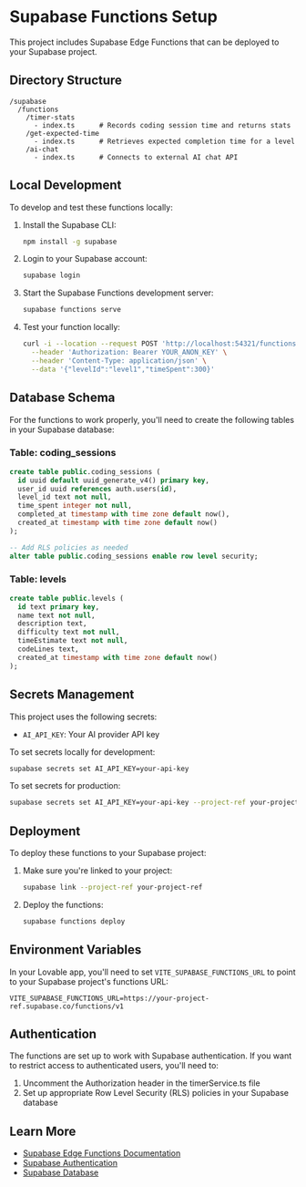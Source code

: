 
# Supabase Functions Setup

This project includes Supabase Edge Functions that can be deployed to your Supabase project.

## Directory Structure

```
/supabase
  /functions
    /timer-stats
      - index.ts      # Records coding session time and returns stats
    /get-expected-time
      - index.ts      # Retrieves expected completion time for a level
    /ai-chat
      - index.ts      # Connects to external AI chat API
```

## Local Development

To develop and test these functions locally:

1. Install the Supabase CLI:
   ```bash
   npm install -g supabase
   ```

2. Login to your Supabase account:
   ```bash
   supabase login
   ```

3. Start the Supabase Functions development server:
   ```bash
   supabase functions serve
   ```

4. Test your function locally:
   ```bash
   curl -i --location --request POST 'http://localhost:54321/functions/v1/timer-stats' \
     --header 'Authorization: Bearer YOUR_ANON_KEY' \
     --header 'Content-Type: application/json' \
     --data '{"levelId":"level1","timeSpent":300}'
   ```

## Database Schema

For the functions to work properly, you'll need to create the following tables in your Supabase database:

### Table: coding_sessions

```sql
create table public.coding_sessions (
  id uuid default uuid_generate_v4() primary key,
  user_id uuid references auth.users(id),
  level_id text not null,
  time_spent integer not null,
  completed_at timestamp with time zone default now(),
  created_at timestamp with time zone default now()
);

-- Add RLS policies as needed
alter table public.coding_sessions enable row level security;
```

### Table: levels

```sql
create table public.levels (
  id text primary key,
  name text not null,
  description text,
  difficulty text not null,
  timeEstimate text not null,
  codeLines text,
  created_at timestamp with time zone default now()
);
```

## Secrets Management

This project uses the following secrets:

- `AI_API_KEY`: Your AI provider API key

To set secrets locally for development:

```bash
supabase secrets set AI_API_KEY=your-api-key
```

To set secrets for production:

```bash
supabase secrets set AI_API_KEY=your-api-key --project-ref your-project-ref
```

## Deployment

To deploy these functions to your Supabase project:

1. Make sure you're linked to your project:
   ```bash
   supabase link --project-ref your-project-ref
   ```

2. Deploy the functions:
   ```bash
   supabase functions deploy
   ```

## Environment Variables

In your Lovable app, you'll need to set `VITE_SUPABASE_FUNCTIONS_URL` to point to your Supabase project's functions URL:

```
VITE_SUPABASE_FUNCTIONS_URL=https://your-project-ref.supabase.co/functions/v1
```

## Authentication

The functions are set up to work with Supabase authentication. If you want to restrict access to authenticated users, you'll need to:

1. Uncomment the Authorization header in the timerService.ts file
2. Set up appropriate Row Level Security (RLS) policies in your Supabase database

## Learn More

- [Supabase Edge Functions Documentation](https://supabase.com/docs/guides/functions)
- [Supabase Authentication](https://supabase.com/docs/guides/auth)
- [Supabase Database](https://supabase.com/docs/guides/database)
